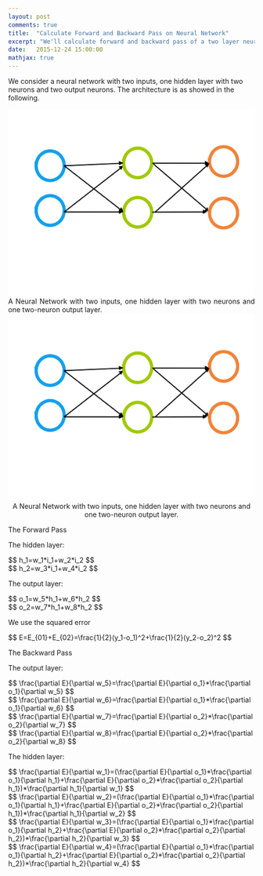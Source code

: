 ```yaml
---
layout: post
comments: true
title:  "Calculate Forward and Backward Pass on Neural Network"
excerpt: "We'll calculate forward and backward pass of a two layer neural network"
date:   2015-12-24 15:00:00
mathjax: true
---
```

We consider a neural network with two inputs, one hidden layer with two neurons and two output neurons. The architecture is as showed in the following.

<div class="imgcap">
<img src="/assets/NN2-2-2.png">
<div class="thecap" style="text-align:justify"> A Neural Network with two inputs, one hidden layer with two neurons and one two-neuron output layer. 
</div>

<div class="imgcap">
<img src="/assets/NN2-2-2.png">
<div class="thecap" style="text-align:center">A Neural Network with two inputs, one hidden layer with two neurons and one two-neuron output layer.</div>
</div>

The Forward Pass

The hidden layer:

<div>
$$
h_1=w_1*i_1+w_2*i_2
$$
</div>

<div>
$$
h_2=w_3*i_1+w_4*i_2
$$
</div>

The output layer:

<div>
$$
o_1=w_5*h_1+w_6*h_2
$$
</div>

<div>
$$
o_2=w_7*h_1+w_8*h_2
$$
</div>

We use the squared error

<div>
$$
E=E_{01}+E_{02}=\frac{1}{2}(y_1-o_1)^2+\frac{1}{2}(y_2-o_2)^2
$$
</div>

The Backward Pass

The output layer:

<div>
$$
\frac{\partial E}{\partial w_5}=\frac{\partial E}{\partial o_1}*\frac{\partial o_1}{\partial w_5}
$$
</div>

<div>
$$
\frac{\partial E}{\partial w_6}=\frac{\partial E}{\partial o_1}*\frac{\partial o_1}{\partial w_6}
$$
</div>

<div>
$$
\frac{\partial E}{\partial w_7}=\frac{\partial E}{\partial o_2}*\frac{\partial o_2}{\partial w_7}
$$
</div>

<div>
$$
\frac{\partial E}{\partial w_8}=\frac{\partial E}{\partial o_2}*\frac{\partial o_2}{\partial w_8}
$$
</div>

The hidden layer:

<div>
$$
\frac{\partial E}{\partial w_1}=(\frac{\partial E}{\partial o_1}*\frac{\partial o_1}{\partial h_1}+\frac{\partial E}{\partial o_2}*\frac{\partial o_2}{\partial h_1})*\frac{\partial h_1}{\partial w_1}
$$
</div>

<div>
$$
\frac{\partial E}{\partial w_2}=(\frac{\partial E}{\partial o_1}*\frac{\partial o_1}{\partial h_1}+\frac{\partial E}{\partial o_2}*\frac{\partial o_2}{\partial h_1})*\frac{\partial h_1}{\partial w_2}
$$
</div>

<div>
$$
\frac{\partial E}{\partial w_3}=(\frac{\partial E}{\partial o_1}*\frac{\partial o_1}{\partial h_2}+\frac{\partial E}{\partial o_2}*\frac{\partial o_2}{\partial h_2})*\frac{\partial h_2}{\partial w_3}
$$
</div>

<div>
$$
\frac{\partial E}{\partial w_4}=(\frac{\partial E}{\partial o_1}*\frac{\partial o_1}{\partial h_2}+\frac{\partial E}{\partial o_2}*\frac{\partial o_2}{\partial h_2})*\frac{\partial h_2}{\partial w_4}
$$
</div>
